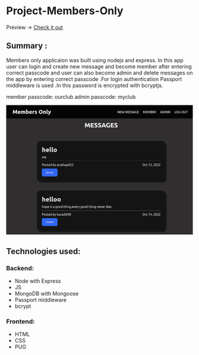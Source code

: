 # Project-Members-Only

Preview -> [Check it out](https://fierce-cove-31113.herokuapp.com/)

## Summary :

Members only applicaion was built using nodejs and express. In this app user can login and create new message and become member after entering correct passcode and user can also become admin and delete messages on the app by entering correct passcode .For login authentication Passport middleware is used .In this password is encrypted with bcryptjs.

member passcode: ourclub
admin passcode: myclub

![](demo.png)

## Technologies used:

### Backend:
- Node with Express
- JS
- MongoDB with Mongoose
- Passport middleware
- bcrypt


### Frontend:
- HTML
- CSS
- PUG